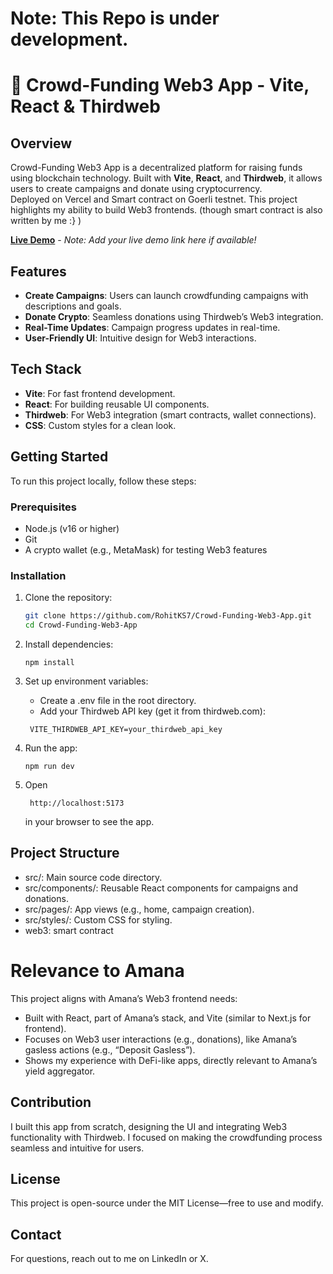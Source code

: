 # Note: This Repo is under development.

# 💸 Crowd-Funding Web3 App - Vite, React & Thirdweb

## Overview
Crowd-Funding Web3 App is a decentralized platform for raising funds using blockchain technology. Built with **Vite**, **React**, and **Thirdweb**, it allows users to create campaigns and donate using cryptocurrency.  
Deployed on Vercel and Smart contract on Goerli testnet. 
This project highlights my ability to build Web3 frontends. (though smart contract is also written by me :} )


**[Live Demo](#)** - *Note: Add your live demo link here if available!*

## Features
- **Create Campaigns**: Users can launch crowdfunding campaigns with descriptions and goals.
- **Donate Crypto**: Seamless donations using Thirdweb’s Web3 integration.
- **Real-Time Updates**: Campaign progress updates in real-time.
- **User-Friendly UI**: Intuitive design for Web3 interactions.

## Tech Stack
- **Vite**: For fast frontend development.
- **React**: For building reusable UI components.
- **Thirdweb**: For Web3 integration (smart contracts, wallet connections).
- **CSS**: Custom styles for a clean look.

## Getting Started
To run this project locally, follow these steps:

### Prerequisites
- Node.js (v16 or higher)
- Git
- A crypto wallet (e.g., MetaMask) for testing Web3 features

### Installation
1. Clone the repository:
   ```bash
   git clone https://github.com/RohitKS7/Crowd-Funding-Web3-App.git
   cd Crowd-Funding-Web3-App
   ```

2. Install dependencies:
   ```
   npm install
   ```
3. Set up environment variables:
   
   - Create a .env file in the root directory.
   - Add your Thirdweb API key (get it from thirdweb.com):
   ```
    VITE_THIRDWEB_API_KEY=your_thirdweb_api_key
   ```
4. Run the app:
   ```
   npm run dev
   ```
5. Open
   ```
    http://localhost:5173
   ```
   in your browser to see the app.


## Project Structure
- src/: Main source code directory.
- src/components/: Reusable React components for campaigns and donations.
- src/pages/: App views (e.g., home, campaign creation).
- src/styles/: Custom CSS for styling.
- web3: smart contract

# Relevance to Amana

This project aligns with Amana’s Web3 frontend needs:

- Built with React, part of Amana’s stack, and Vite (similar to Next.js for frontend).
- Focuses on Web3 user interactions (e.g., donations), like Amana’s gasless actions (e.g., “Deposit Gasless”).
- Shows my experience with DeFi-like apps, directly relevant to Amana’s yield aggregator.

## Contribution

I built this app from scratch, designing the UI and integrating Web3 functionality with Thirdweb. I focused on making the crowdfunding process seamless and intuitive for users.

## License

This project is open-source under the MIT License—free to use and modify.

## Contact

For questions, reach out to me on LinkedIn or X.
